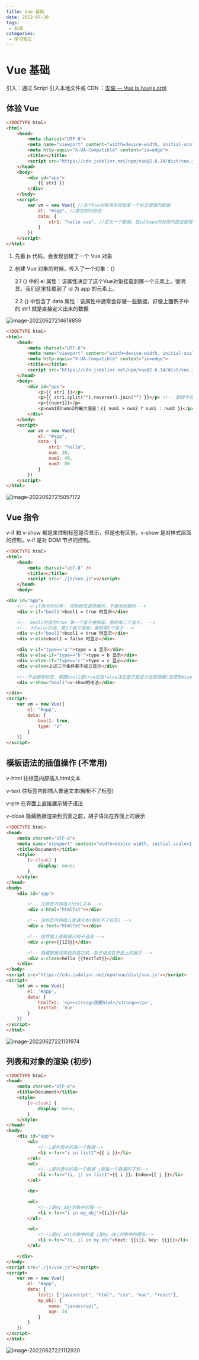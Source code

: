 ```yaml
---
title: Vue 基础
date: 2022-07-30
tags:
 - 前端
categories:
 - 学习笔记
---
```


# Vue 基础

引入：通过 Script 引入本地文件或 CDN ：[安装 — Vue.js (vuejs.org)](https://cn.vuejs.org/v2/guide/installation.html)

## 体验 Vue

```html
<!DOCTYPE html>
<html>
	<head>
		<meta charset="UTF-8">
		<meta name="viewport" content="width=device-width, initial-scale=1.0">
		<meta http-equiv="X-UA-Compatible" content="ie=edge">
		<title></title>
		<script src="https://cdn.jsdelivr.net/npm/vue@2.6.14/dist/vue.js"></script>
	</head>
	<body>
		<div id="app">
			{{ str1 }}
		</div>
	</body>
	<script>
		var vm = new Vue({ //这个Vue对象用来控制某一个标签里面的数据
			el: "#app", //要控制的标签
			data: {
				str1: "hello vue", //定义一个数据，在id为app的标签内部去使用
			}
		})
	</script>
</html>
```

1. 先看 js 代码，会发现创建了一个 Vue 对象

2. 创建 Vue 对象的时候，传入了一个对象：{}

   2.1 {} 中的 el 属性：该属性决定了这个Vue对象挂载到哪一个元素上，很明显，我们这里挂载到了 id 为 app 的元素上。

   2.2 {} 中包含了 data 属性：该属性中通常会存储一些数据，好像上面例子中的 str1 就是直接定义出来的数据

![image-20220627214618859](C:\Users\perry\OneDrive\Documents\Markdown\Blog\学习笔记\小学期\前端\1_Vue基础.assets\image-20220627214618859.png)



```html
<!DOCTYPE html>
<html>
	<head>
		<meta charset="UTF-8">
		<meta name="viewport" content="width=device-width, initial-scale=1.0">
		<meta http-equiv="X-UA-Compatible" content="ie=edge">
		<title></title>
		<script src="https://cdn.jsdelivr.net/npm/vue@2.6.14/dist/vue.js"></script>
	</head>
	<body>
		<div id="app">
			<p>{{ str1 }}</p>
			<p>{{ str1.split("").reverse().join("") }}</p> <!-- 翻转字符串 -->
			<p>{{num+1}}</p>
			<p>num1和numn2的最大值是：{{ num1 > num2 ? num1 : num2 }}</p>
		</div>
	</body>
	<script>
		var vm = new Vue({
			el: "#app",
			data: {
				str1: "hello",
				num: 20,
				num1: 40,
				num2: 80
			}
		})
	</script>
</html>
```

![image-20220627215057172](C:\Users\perry\OneDrive\Documents\Markdown\Blog\学习笔记\小学期\前端\1_Vue基础.assets\image-20220627215057172.png)



## Vue 指令

v-if 和 v-show 都是来控制标签是否显示，但是也有区别，v-show 是对样式层面的控制，v-if 是对 DOM 节点的控制。

```html
<!DOCTYPE html>
<html>
	<head>
		<meta charset="utf-8" />
		<title></title>
		<script src="./js/vue.js"></script>
	</head>
	<body>

<div id="app">
	<!-- v-if指令的作用： 控制标签是否展示，不展示则删除 -->
	<div v-if="bool1">bool1 = true 时显示</div>

	<!-- bool1的值为true 第一个盒子被保留，删除第二个盒子， -->
	<!-- 为false的话，第2个盒子保留，删除第1个盒子 -->
	<div v-if="bool1">bool1 = true 时显示</div>
	<div v-else>bool1 = false 时显示</div>

	<div v-if="type=='a'">type = a 显示</div>
	<div v-else-if="type=='b'">type = b 显示</div>
	<div v-else-if="type=='c'">type = c 显示</div>
	<div v-else>上述三个条件都不成立显示</div>

	<!--不会删除标签，根据bool1是true还是false决定盒子是显示还是隐藏(在控制display属性的值)-->
	<div v-show="bool1">v-show的用法</div>

</div>
<script>
	var vm = new Vue({
		el: "#app",
		data: {
			bool1: true,
			type: "z"
		}
	})
</script>
```



## 模板语法的插值操作 (不常用)

v-html    往标签内部插入html文本

v-text    往标签内部插入普通文本(解析不了标签)

v-pre    在界面上直接展示胡子语法

v-cloak    隐藏数据渲染到页面之前，胡子语法在界面上的展示

```html
<!DOCTYPE html>
<head>
	<meta charset="UTF-8">
	<meta name="viewport" content="width=device-width, initial-scale=1.0">
	<title>Document</title>
	<style>
		[v-cloak] {
			display: none;
		}
	</style>
</head>
<body>
	<div id="app">

		<!-- 往标签内部插入html文本 -->
		<div v-html="htmlTxt"></div>

		<!-- 往标签内部插入普通文本(解析不了标签) -->
		<div v-text="htmlTxt"></div>

		<!-- 在界面上直接展示胡子语法 -->
		<div v-pre>{{123}}</div>

		<!-- 隐藏数据渲染到页面之前，胡子语法在界面上的展示 -->
		<div v-cloak>hello {{textTxt}}</div>
	</div>
</body>
<script src="https://cdn.jsdelivr.net/npm/vue/dist/vue.js"></script>
<script>
	let vm = new Vue({
		el: '#app',
		data: {
			htmlTxt: '<p><strong>我是html</strong></p>',
			textTxt: 'Vue'
		}
	})
</script>
</html>
```

![image-20220627221131974](C:\Users\perry\OneDrive\Documents\Markdown\Blog\学习笔记\小学期\前端\1_Vue基础.assets\image-20220627221131974.png)



## 列表和对象的渲染 (初步)

```html
<!DOCTYPE html>
<head>
	<meta charset="UTF-8">
	<title>Document</title>
	<style>
		[v-cloak] {
			display: none;
		}
	</style>
</head>
<body>
	<div id="app">
		<ul>
			<!--i是列表中的每一个数据-->
			<li v-for="i in list1">{{ i }}</li>
		</ul>
		<ul>
			<!--i是列表中的每一个数据 j是每一个数据的下标-->
			<li v-for="(i, j) in list1">{{ i }}，Index={{ j }}</li>
		</ul>

		<hr>

		<ul>
			<!--i是my_obj对象中的值-->
			<li v-for="i in my_obj">{{i}}</li>
		</ul>

		<ul>
			<!--i是my_obj对象中的值 j是my_obj对象中的键名-->
			<li v-for="(i, j) in my_obj">text: {{i}}，key: {{j}}</li>
		</ul>

	</div>
</body>
<script src="./js/vue.js"></script>
<script>
	var vm = new Vue({
		el: "#app",
		data: {
			list1: ["javascript", "html", "css", "vue", "react"],
			my_obj: {
				name: "javascript",
				age: 24
			}
		}
	})
</script>
</html>
```

![image-20220627221112920](C:\Users\perry\OneDrive\Documents\Markdown\Blog\学习笔记\小学期\前端\1_Vue基础.assets\image-20220627221112920.png)













